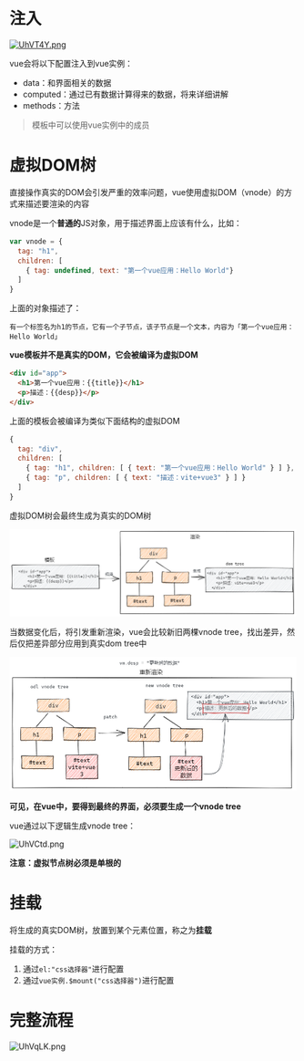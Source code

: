 <!--
 * @Author: luoxi
 * @LastEditTime: 2022-01-29 23:43:33
 * @LastEditors: your name
 * @Description: 核心概念笔记
-->
# 注入
[![UhVT4Y.png](https://m2.im5i.com/2022/01/08/UhVT4Y.png)](https://macimg.com/image/UhVT4Y)

vue会将以下配置注入到vue实例：

- data：和界面相关的数据
- computed：通过已有数据计算得来的数据，将来详细讲解
- methods：方法

> 模板中可以使用vue实例中的成员

# 虚拟DOM树

直接操作真实的DOM会引发严重的效率问题，vue使用虚拟DOM（vnode）的方式来描述要渲染的内容

vnode是一个**普通的**JS对象，用于描述界面上应该有什么，比如：

```js
var vnode = {
  tag: "h1",
  children: [
    { tag: undefined, text: "第一个vue应用：Hello World"}
  ]
}
```

上面的对象描述了：

```
有一个标签名为h1的节点，它有一个子节点，该子节点是一个文本，内容为「第一个vue应用：Hello World」
```

**vue模板并不是真实的DOM，它会被编译为虚拟DOM**

```html
<div id="app">
  <h1>第一个vue应用：{{title}}</h1>
  <p>描述：{{desp}}</p>
</div>
```

上面的模板会被编译为类似下面结构的虚拟DOM

```js
{
  tag: "div",
  children: [
    { tag: "h1", children: [ { text: "第一个vue应用：Hello World" } ] },
    { tag: "p", children: [ { text: "描述：vite+vue3" } ] }
  ]
}
```

虚拟DOM树会最终生成为真实的DOM树

![渲染过程1](/assets/渲染过程1.png)

当数据变化后，将引发重新渲染，vue会比较新旧两棵vnode tree，找出差异，然后仅把差异部分应用到真实dom tree中

![path对比](/assets/path对比.png)

**可见，在vue中，要得到最终的界面，必须要生成一个vnode tree**

vue通过以下逻辑生成vnode tree：

![UhVCtd.png](https://m2.im5i.com/2022/01/08/UhVCtd.png)



**注意：虚拟节点树必须是单根的**

# 挂载

将生成的真实DOM树，放置到某个元素位置，称之为**挂载**

挂载的方式：

1. 通过`el:"css选择器"`进行配置
2. 通过`vue实例.$mount("css选择器")`进行配置

# 完整流程

![UhVqLK.png](https://m2.im5i.com/2022/01/08/UhVqLK.png)
